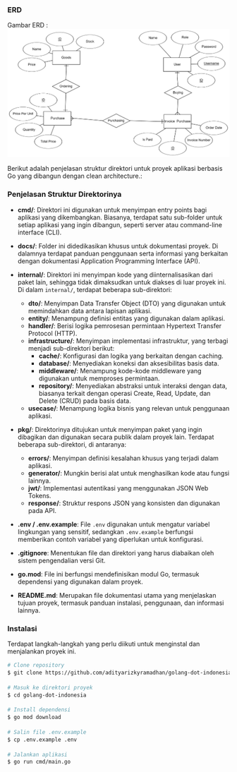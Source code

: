 ### ERD

Gambar ERD : ![ERD](docs/image.png)

Berikut adalah penjelasan struktur direktori untuk proyek aplikasi berbasis Go yang dibangun dengan clean architecture.:

### Penjelasan Struktur Direktorinya

- **cmd/**:
  Direktori ini digunakan untuk menyimpan entry points bagi aplikasi yang dikembangkan. Biasanya, terdapat satu sub-folder untuk setiap aplikasi yang ingin dibangun, seperti server atau command-line interface (CLI).

- **docs/**:
  Folder ini didedikasikan khusus untuk dokumentasi proyek. Di dalamnya terdapat panduan penggunaan serta informasi yang berkaitan dengan dokumentasi Application Programming Interface (API).

- **internal/**:
  Direktori ini menyimpan kode yang diinternalisasikan dari paket lain, sehingga tidak dimaksudkan untuk diakses di luar proyek ini. Di dalam `internal/`, terdapat beberapa sub-direktori:
  - **dto/**: Menyimpan Data Transfer Object (DTO) yang digunakan untuk memindahkan data antara lapisan aplikasi.
  - **entity/**: Menampung definisi entitas yang digunakan dalam aplikasi.
  - **handler/**: Berisi logika pemrosesan permintaan Hypertext Transfer Protocol (HTTP).
  - **infrastructure/**: Menyimpan implementasi infrastruktur, yang terbagi menjadi sub-direktori berikut:
    - **cache/**: Konfigurasi dan logika yang berkaitan dengan caching.
    - **database/**: Menyediakan koneksi dan aksesibilitas basis data.
    - **middleware/**: Menampung kode-kode middleware yang digunakan untuk memproses permintaan.
    - **repository/**: Menyediakan abstraksi untuk interaksi dengan data, biasanya terkait dengan operasi Create, Read, Update, dan Delete (CRUD) pada basis data.
  - **usecase/**: Menampung logika bisnis yang relevan untuk penggunaan aplikasi.

- **pkg/**:
  Direktorinya ditujukan untuk menyimpan paket yang ingin dibagikan dan digunakan secara publik dalam proyek lain. Terdapat beberapa sub-direktori, di antaranya:
  - **errors/**: Menyimpan definisi kesalahan khusus yang terjadi dalam aplikasi.
  - **generator/**: Mungkin berisi alat untuk menghasilkan kode atau fungsi lainnya.
  - **jwt/**: Implementasi autentikasi yang menggunakan JSON Web Tokens.
  - **response/**: Struktur respons JSON yang konsisten dan digunakan pada API.

- **.env / .env.example**:
  File `.env` digunakan untuk mengatur variabel lingkungan yang sensitif, sedangkan `.env.example` berfungsi memberikan contoh variabel yang diperlukan untuk konfigurasi.

- **.gitignore**:
  Menentukan file dan direktori yang harus diabaikan oleh sistem pengendalian versi Git.

- **go.mod**:
  File ini berfungsi mendefinisikan modul Go, termasuk dependensi yang digunakan dalam proyek.

- **README.md**:
  Merupakan file dokumentasi utama yang menjelaskan tujuan proyek, termasuk panduan instalasi, penggunaan, dan informasi lainnya.

### Instalasi

Terdapat langkah-langkah yang perlu diikuti untuk menginstal dan menjalankan proyek ini.

```bash
# Clone repository
$ git clone https://github.com/adityarizkyramadhan/golang-dot-indonesia

# Masuk ke direktori proyek
$ cd golang-dot-indonesia

# Install dependensi
$ go mod download

# Salin file .env.example
$ cp .env.example .env

# Jalankan aplikasi
$ go run cmd/main.go
```
